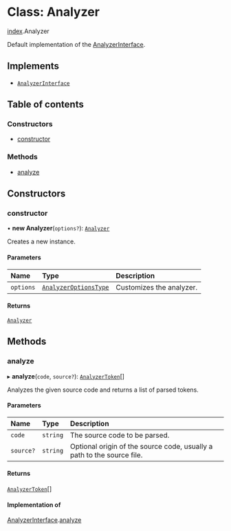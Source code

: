 # Class: Analyzer

[index](../modules/index.md).Analyzer

Default implementation of the [AnalyzerInterface](../interfaces/index.AnalyzerInterface.md).

## Implements

- [`AnalyzerInterface`](../interfaces/index.AnalyzerInterface.md)

## Table of contents

### Constructors

- [constructor](index.Analyzer.md#constructor)

### Methods

- [analyze](index.Analyzer.md#analyze)

## Constructors

### constructor

• **new Analyzer**(`options?`): [`Analyzer`](index.Analyzer.md)

Creates a new instance.

#### Parameters

| Name | Type | Description |
| :------ | :------ | :------ |
| `options` | [`AnalyzerOptionsType`](../modules/types.md#analyzeroptionstype) | Customizes the analyzer. |

#### Returns

[`Analyzer`](index.Analyzer.md)

## Methods

### analyze

▸ **analyze**(`code`, `source?`): [`AnalyzerToken`](index.AnalyzerToken.md)[]

Analyzes the given source code and returns a list of parsed tokens.

#### Parameters

| Name | Type | Description |
| :------ | :------ | :------ |
| `code` | `string` | The source code to be parsed. |
| `source?` | `string` | Optional origin of the source code, usually a path to the source file. |

#### Returns

[`AnalyzerToken`](index.AnalyzerToken.md)[]

#### Implementation of

[AnalyzerInterface](../interfaces/index.AnalyzerInterface.md).[analyze](../interfaces/index.AnalyzerInterface.md#analyze)
